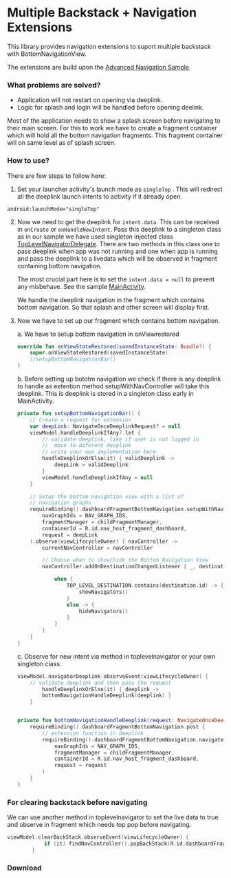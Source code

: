 # Multiple Backstack + Navigation Extensions
This library provides navigation extensions to suport multiple backstack with BottomNavigationView. 

The extensions are build upon the [Advanced Navigation Sample](https://github.com/android/architecture-components-samples/blob/master/NavigationAdvancedSample/app/src/main/java/com/example/android/navigationadvancedsample/NavigationExtensions.kt).

### What problems are solved?
* Application will not restart on opening via deeplink.
* Logic for splash and login will be handled before opening deelink.


Most of the application needs to show a splash screen before navigating to their main screen. For this to work we have to create a fragment container which will hold all the bottom navigation fragments. This fragment container will on same level as of splash screen.


### How to use?
There are few steps to follow here:

1. Set your launcher activity's launch mode as `singleTop` . This will redirect all the deeplink launch intents to activity if it already open.
```
android:launchMode="singleTop"
```

2. Now we need to get the deeplink for `intent.data`. This can be received in `onCreate` or `onHandleNewIntent`. Pass this deeplink to a singleton class as in our sample we have used singleton injected class [TopLevelNavigatorDelegate](https://github.com/beetlestance/android-extensions/blob/main/sample/src/main/java/com/beetlestance/androidextensions/sample/TopLevelNavigatorViewModelDelegate.kt). There are two methods in this class one to pass deeplink when app was not running and one when app is running and pass the deeplink to a livedata which will be observed in fragment containing bottom navigation. 

    The most crucial part here is to set the `intent.data = null` to prevent any misbehave.
    See the sample [MainActivity](https://github.com/beetlestance/android-extensions/blob/main/sample/src/main/java/com/beetlestance/androidextensions/sample/MainActivity.kt).


    We handle the deeplink navigation in the fragment which contains bottom navigation. So that splash and other screen will display first. 

3. Now we have to set up our fragment which contains bottom navigation.

    a. We have to setup bottom navigation in onViewrestored
    ```Kotlin
    override fun onViewStateRestored(savedInstanceState: Bundle?) {
        super.onViewStateRestored(savedInstanceState)
        //setupBottomNavigationBar()
    }
    ``` 

    b. Before setting up bototm navigation we check if there is any deeplink to handle as extention method setupWithNavController will take this deeplink. This is deeplink is stored in a singleton class early in MainActivity.

    ```Kotlin
    private fun setupBottomNavigationBar() {
        // Create a request for extension
        var deepLink: NavigateOnceDeeplinkRequest? = null
        viewModel.handleDeeplinkIfAny?.let {
            // validate deeplink, like if user is not logged in 
            //  move to diferent deeplink
            // write your own implementation here
            handleDeeplinkOrElse(it) { validDeeplink ->
                deepLink = validDeeplink
            }
            viewModel.handleDeeplinkIfAny = null
        }

        // Setup the bottom navigation view with a list of
        // navigation graphs
        requireBinding().dashboardFragmentBottomNavigation.setupWithNavController(
            navGraphIds = NAV_GRAPH_IDS,
            fragmentManager = childFragmentManager,
            containerId = R.id.nav_host_fragment_dashboard,
            request = deepLink
        ).observe(viewLifecycleOwner) { navController ->
            currentNavController = navController

            // Choose when to show/hide the Bottom Navigation View
            navController.addOnDestinationChangedListener { _, destination, _ ->

                when {
                    TOP_LEVEL_DESTINATION.contains(destination.id) -> {
                        showNavigators()
                    }
                    else -> {
                        hideNavigators()
                    }
                }
            }
        }
    }

    ```


    c. Observe for new intent via method in toplevelnavigator or your own singleton class.
    ```Kotlin
    viewModel.navigatorDeeplink.observeEvent(viewLifecycleOwner) {
        // validate deeplink and then pass the request
            handleDeeplinkOrElse(it) { deeplink -> 
            bottomNavigationHandleDeeplink(deeplink) }
        }


    private fun bottomNavigationHandleDeeplink(request: NavigateOnceDeeplinkRequest) {
        requireBinding().dashboardFragmentBottomNavigation.post {
            // extension function in deeplink
            requireBinding().dashboardFragmentBottomNavigation.navigateDeeplink(
                navGraphIds = NAV_GRAPH_IDS,
                fragmentManager = childFragmentManager,
                containerId = R.id.nav_host_fragment_dashboard,
                request = request
            )
        }
    }
    ```

### For clearing backstack before navigating
We can use another method in toplevelnavigator to set the live data to true and observe in fragment which needs top pop before navigating.
```Kotlin
viewModel.clearBackStack.observeEvent(viewLifecycleOwner) {
            if (it) findNavController().popBackStack(R.id.dashboardFragment, false)
        }
```

### Download




